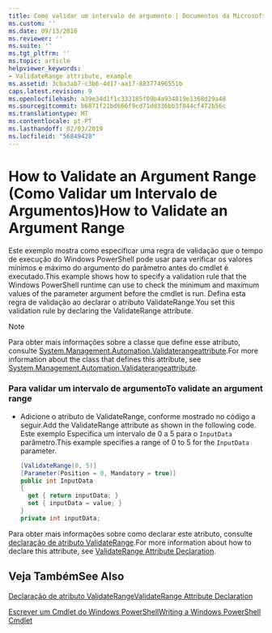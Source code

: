 ```yaml
---
title: Como validar um intervalo de argumento | Documentos da Microsoft
ms.custom: ''
ms.date: 09/13/2016
ms.reviewer: ''
ms.suite: ''
ms.tgt_pltfrm: ''
ms.topic: article
helpviewer_keywords:
- ValidateRange attribute, example
ms.assetid: 3cba3ab7-c3b6-4d17-aa17-88377496551b
caps.latest.revision: 9
ms.openlocfilehash: a39e34d1f1c333185f09b4a934819e1368d29a48
ms.sourcegitcommit: b6871f21bd666f9cd71dd336bb3f844cf472b56c
ms.translationtype: MT
ms.contentlocale: pt-PT
ms.lasthandoff: 02/03/2019
ms.locfileid: "56849428"
---
```

# <a name="how-to-validate-an-argument-range"></a><span data-ttu-id="d83d6-102">How to Validate an Argument Range (Como Validar um Intervalo de Argumentos)</span><span class="sxs-lookup"><span data-stu-id="d83d6-102">How to Validate an Argument Range</span></span>

<span data-ttu-id="d83d6-103">Este exemplo mostra como especificar uma regra de validação que o tempo de execução do Windows PowerShell pode usar para verificar os valores mínimos e máximo do argumento do parâmetro antes do cmdlet é executado.</span><span class="sxs-lookup"><span data-stu-id="d83d6-103">This example shows how to specify a validation rule that the Windows PowerShell runtime can use to check the minimum and maximum values of the parameter argument before the cmdlet is run.</span></span> <span data-ttu-id="d83d6-104">Defina esta regra de validação ao declarar o atributo ValidateRange.</span><span class="sxs-lookup"><span data-stu-id="d83d6-104">You set this validation rule by declaring the ValidateRange attribute.</span></span>

> [!NOTE]
> <span data-ttu-id="d83d6-105">Para obter mais informações sobre a classe que define esse atributo, consulte [System.Management.Automation.Validaterangeattribute](/dotnet/api/System.Management.Automation.ValidateRangeAttribute).</span><span class="sxs-lookup"><span data-stu-id="d83d6-105">For more information about the class that defines this attribute, see [System.Management.Automation.Validaterangeattribute](/dotnet/api/System.Management.Automation.ValidateRangeAttribute).</span></span>

### <a name="to-validate-an-argument-range"></a><span data-ttu-id="d83d6-106">Para validar um intervalo de argumento</span><span class="sxs-lookup"><span data-stu-id="d83d6-106">To validate an argument range</span></span>

- <span data-ttu-id="d83d6-107">Adicione o atributo de ValidateRange, conforme mostrado no código a seguir.</span><span class="sxs-lookup"><span data-stu-id="d83d6-107">Add the ValidateRange attribute as shown in the following code.</span></span> <span data-ttu-id="d83d6-108">Este exemplo Especifica um intervalo de 0 a 5 para o `InputData` parâmetro.</span><span class="sxs-lookup"><span data-stu-id="d83d6-108">This example specifies a range of 0 to 5 for the `InputData` parameter.</span></span>

    ```csharp
    [ValidateRange(0, 5)]
    [Parameter(Position = 0, Mandatory = true)]
    public int InputData
    {
      get { return inputData; }
      set { inputData = value; }
    }
    private int inputData;
    ```

<span data-ttu-id="d83d6-109">Para obter mais informações sobre como declarar este atributo, consulte [declaração de atributo ValidateRange](./validaterange-attribute-declaration.md).</span><span class="sxs-lookup"><span data-stu-id="d83d6-109">For more information about how to declare this attribute, see [ValidateRange Attribute Declaration](./validaterange-attribute-declaration.md).</span></span>

## <a name="see-also"></a><span data-ttu-id="d83d6-110">Veja Também</span><span class="sxs-lookup"><span data-stu-id="d83d6-110">See Also</span></span>

[<span data-ttu-id="d83d6-111">Declaração de atributo ValidateRange</span><span class="sxs-lookup"><span data-stu-id="d83d6-111">ValidateRange Attribute Declaration</span></span>](./validaterange-attribute-declaration.md)

[<span data-ttu-id="d83d6-112">Escrever um Cmdlet do Windows PowerShell</span><span class="sxs-lookup"><span data-stu-id="d83d6-112">Writing a Windows PowerShell Cmdlet</span></span>](./writing-a-windows-powershell-cmdlet.md)
